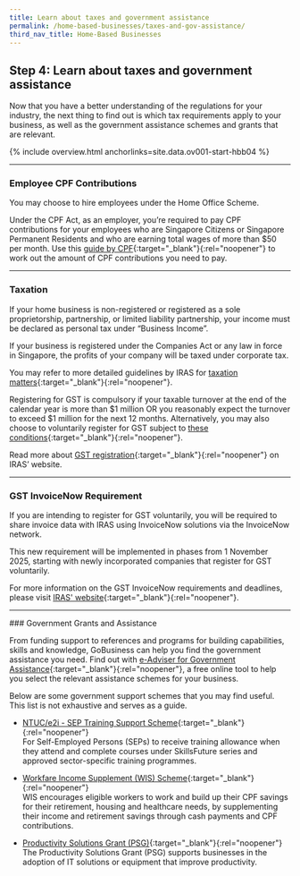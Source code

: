 ```yaml
---
title: Learn about taxes and government assistance
permalink: /home-based-businesses/taxes-and-gov-assistance/
third_nav_title: Home-Based Businesses
---
```


## Step 4: Learn about taxes and government assistance

Now that you have a better understanding of the regulations for your industry, the next thing to find out is which tax requirements apply to your business, as well as the government assistance schemes and grants that are relevant.

{% include overview.html anchorlinks=site.data.ov001-start-hbb04 %}

<hr>

<a name="employee_cpf_contributions"></a>
### Employee CPF Contributions

You may choose to hire employees under the Home Office Scheme.

Under the CPF Act, as an employer, you’re required to pay CPF contributions for your employees who are Singapore Citizens or Singapore Permanent Residents and who are earning total wages of more than $50 per month. Use this [guide by CPF](https://www.cpf.gov.sg/employer/employer-obligations/how-much-cpf-contributions-to-pay){:target="_blank"}{:rel="noopener"} to work out the amount of CPF contributions you need to pay.

<hr>

<a name="taxation"></a>
### Taxation

If your home business is non-registered or registered as a sole proprietorship,  partnership, or limited liability partnership, your income must be declared as personal tax under “Business Income”.

If your business is registered under the Companies Act or any law in force in Singapore, the profits of your company will be taxed under corporate tax. 

You may refer to more detailed guidelines by IRAS for [taxation matters](https://www.iras.gov.sg/taxes/individual-income-tax/self-employed/new-to-self-employed-income/a-self-employed-person's-tax-obligations/basic-guide-for-self-employed-persons){:target="_blank"}{:rel="noopener"}.

Registering for GST is compulsory if your taxable turnover at the end of the calendar year is more than $1 million OR you reasonably expect the turnover to exceed $1 million for the next 12 months. Alternatively, you may also choose to voluntarily register for GST subject to [these conditions](https://www.iras.gov.sg/taxes/goods-services-tax-(gst)/gst-registration-deregistration/factors-to-consider-before-registering-voluntarily-for-gst){:target="_blank"}{:rel="noopener"}. 

Read more about [GST registration](https://www.iras.gov.sg/irashome/GST/Non-GST-registered-businesses/Registering-for-GST/Applying-for-GST-Registration/){:target="_blank"}{:rel="noopener"} on IRAS’ website.
<hr>

<a name="GST_InvoiceNow"></a>
### GST InvoiceNow Requirement

If you are intending to register for GST voluntarily, you will be required to share invoice data with IRAS using InvoiceNow solutions via the InvoiceNow network. 

This new requirement will be implemented in phases from 1 November 2025, starting with newly incorporated companies that register for GST voluntarily. 

For more information on the GST InvoiceNow requirements and deadlines, please visit [IRAS' website](https://www.iras.gov.sg/taxes/goods-services-tax-(gst)/gst-invoicenow-requirement){:target="_blank"}{:rel="noopener"}.

<hr>
<a name="gov_grants_n_assistance"></a>
### Government Grants and Assistance

From funding support to references and programs for building capabilities, skills and knowledge, GoBusiness can help you find the government assistance you need. Find out with [e-Adviser for Government Assistance](https://eadviser.gobusiness.gov.sg/govassist?src=hbb){:target="_blank"}{:rel="noopener"}, a free online tool to help you select the relevant assistance schemes for your business.

Below are some government support schemes that you may find useful. This list is not exhaustive and serves as a guide.

- [NTUC/e2i - SEP Training Support Scheme](https://e2i.com.sg/wp-content/uploads/2020/11/SEP_FAQ_v26_3-Nov-2020.pdf){:target="_blank"}{:rel="noopener"}<br>For Self-Employed Persons (SEPs) to receive training allowance when they attend and complete courses under SkillsFuture series and approved sector-specific training programmes.

- [Workfare Income Supplement (WIS) Scheme](https://www.cpf.gov.sg/member/growing-your-savings/government-support/workfare-income-supplement){:target="_blank"}{:rel="noopener"}<br>WIS encourages eligible workers to work and build up their CPF savings for their retirement, housing and healthcare needs, by supplementing their income and retirement savings through cash payments and CPF contributions.

- [Productivity Solutions Grant (PSG)](/productivity-solutions-grant/?src=hbb){:target="_blank"}{:rel="noopener"}<br>The Productivity Solutions Grant (PSG) supports businesses in the adoption of IT solutions or equipment that improve productivity.